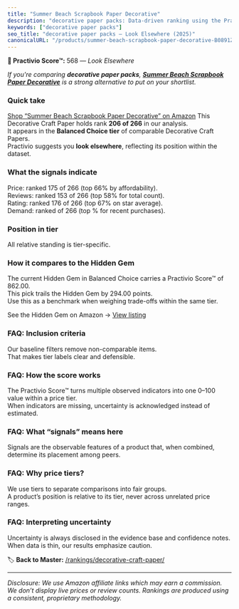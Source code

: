 ```yaml
---
title: "Summer Beach Scrapbook Paper Decorative"
description: "decorative paper packs: Data-driven ranking using the Practivio Score™. Positioned by quality, value, demand, findability, momentum."
keywords: ["decorative paper packs"]
seo_title: "decorative paper packs — Look Elsewhere (2025)"
canonicalURL: "/products/summer-beach-scrapbook-paper-decorative-B0891ZVXR9/"
---
```


**🚫 Practivio Score™:** 568 — _Look Elsewhere_


*If you're comparing **decorative paper packs**, **[Summer Beach Scrapbook Paper Decorative](https://www.amazon.com/dp/B0891ZVXR9?tag=practivio-20)** is a strong alternative to put on your shortlist.*
### Quick take
[Shop “Summer Beach Scrapbook Paper Decorative” on Amazon](https://www.amazon.com/dp/B0891ZVXR9?tag=practivio-20)
This Decorative Craft Paper holds rank **206 of 266** in our analysis.  
It appears in the **Balanced Choice tier** of comparable Decorative Craft Papers.  
Practivio suggests you **look elsewhere**, reflecting its position within the dataset.

### What the signals indicate
Price: ranked 175 of 266 (top 66% by affordability).  
Reviews: ranked 153 of 266 (top 58% for total count).  
Rating: ranked 176 of 266 (top 67% on star average).  
Demand: ranked  of 266 (top % for recent purchases).

### Position in tier
All relative standing is tier-specific.

### How it compares to the Hidden Gem
The current Hidden Gem in Balanced Choice carries a Practivio Score™ of 862.00.  
This pick trails the Hidden Gem by 294.00 points.  
Use this as a benchmark when weighing trade-offs within the same tier.  

See the Hidden Gem on Amazon → [View listing](https://www.amazon.com/dp/B09HBVBSMS?tag=practivio-20)

### FAQ: Inclusion criteria
Our baseline filters remove non-comparable items.  
That makes tier labels clear and defensible.

### FAQ: How the score works
The Practivio Score™ turns multiple observed indicators into one 0–100 value within a price tier.  
When indicators are missing, uncertainty is acknowledged instead of estimated.

### FAQ: What “signals” means here
Signals are the observable features of a product that, when combined, determine its placement among peers.

### FAQ: Why price tiers?
We use tiers to separate comparisons into fair groups.  
A product’s position is relative to its tier, never across unrelated price ranges.

### FAQ: Interpreting uncertainty
Uncertainty is always disclosed in the evidence base and confidence notes.  
When data is thin, our results emphasize caution.


🏷️ **Back to Master:** [/rankings/decorative-craft-paper/](/rankings/decorative-craft-paper/)

---
_Disclosure: We use Amazon affiliate links which may earn a commission. We don’t display live prices or review counts. Rankings are produced using a consistent, proprietary methodology._
